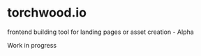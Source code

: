# torchwood.io
frontend building tool for landing pages or asset creation - Alpha 

Work in progress